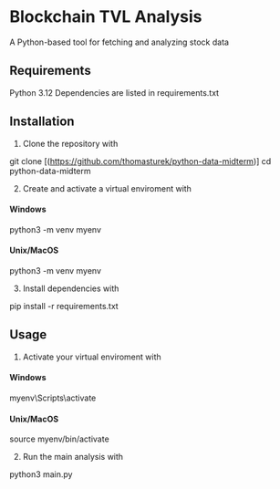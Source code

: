 # Blockchain TVL Analysis

A Python-based tool for fetching and analyzing stock data



## Requirements

Python 3.12
Dependencies are listed in requirements.txt

## Installation

1. Clone the repository with

git clone [(https://github.com/thomasturek/python-data-midterm)]
cd python-data-midterm

2. Create and activate a virtual enviroment with

#### Windows
python3 -m venv myenv

#### Unix/MacOS
python3 -m venv myenv

3. Install dependencies with

pip install -r requirements.txt

## Usage

1. Activate your virtual enviroment with

#### Windows
myenv\Scripts\activate

#### Unix/MacOS
source myenv/bin/activate

2. Run the main analysis with

python3 main.py